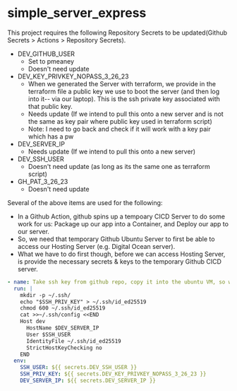 # simple_server_express

This project requires the following Repository Secrets to be updated(Github Secrets > Actions > Repository Secrets).


- DEV_GITHUB_USER
  - Set to pmeaney
  - Doesn't need update
- DEV_KEY_PRIVKEY_NOPASS_3_26_23
  - When we generated the Server with terraform, we provide in the terraform file a public key we use to boot the server (and then log into it-- via our laptop).  This is the ssh private key associated with that public key.
  - Needs update (If we intend to pull this onto a new server and is not the same as key pair where public key used in terraform script)
  - Note: I need to go back and check if it will work with a key pair which has a pw
- DEV_SERVER_IP
  - Needs update (If we intend to pull this onto a new server)
- DEV_SSH_USER
  - Doesn't need update (as long as its the same one as terraform script)
- GH_PAT_3_26_23
  - Doesn't need update

Several of the above items are used for the following:
- In a Github Action, github spins up a tempoary CICD Server to do some work for us: Package up our app into a Container, and Deploy our app to our server.
- So, we need that temporary Github Ubuntu Server to first be able to access our Hosting Server (e.g. Digital Ocean server).
- What we have to do first though, before we can access Hosting Server, is provide the necessary secrets & keys to the temporary Github CICD server.

```yml
- name: Take ssh key from github repo, copy it into the ubuntu VM, so we can access the server & download the docker image
  run: |
    mkdir -p ~/.ssh/
    echo "$SSH_PRIV_KEY" > ~/.ssh/id_ed25519
    chmod 600 ~/.ssh/id_ed25519
    cat >>~/.ssh/config <<END
    Host dev
      HostName $DEV_SERVER_IP
      User $SSH_USER
      IdentityFile ~/.ssh/id_ed25519
      StrictHostKeyChecking no
    END
  env:
    SSH_USER: ${{ secrets.DEV_SSH_USER }}
    SSH_PRIV_KEY: ${{ secrets.DEV_KEY_PRIVKEY_NOPASS_3_26_23 }}
    DEV_SERVER_IP: ${{ secrets.DEV_SERVER_IP }}
```